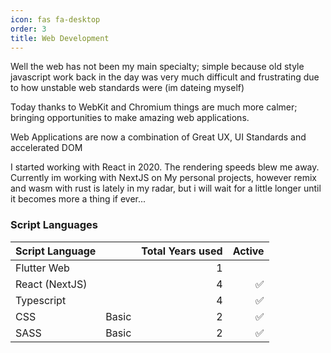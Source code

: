 ```yaml
---
icon: fas fa-desktop
order: 3
title: Web Development
---
```


Well the web has not been my main specialty; simple because old style javascript work back in the day was very much difficult and frustrating due to how unstable web standards were (im dateing myself) 

Today thanks to WebKit and Chromium things are much more calmer; bringing opportunities to make amazing web applications. 

Web Applications are now a combination of Great UX, UI Standards and accelerated DOM

I started working with React in 2020. The rendering speeds blew me away. Currently im working with NextJS on My personal projects, however remix and wasm with rust is lately in my radar, but i will wait for a little longer until it becomes more a thing if ever... 

### Script Languages

| Script Language  |       | Total Years used | Active |
| :----------------- | :--------------- | ------: |------: |
| Flutter Web        |      | 1 |  |
| React (NextJS) |  |   4 | ✅ |
| Typescript |  |   4 | ✅ |
| CSS | Basic |   2 | ✅ |
| SASS | Basic |   2 | ✅ |

